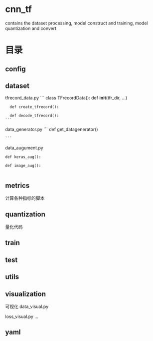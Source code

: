 # cnn_tf
contains the dataset processing, model construct and training, model quantization and convert


# 目录
## config
## dataset
  tfrecord_data.py 
    ```
    class TFrecordData():
      def __init__(tfr_dir, ...)

      def create_tfrecord():

      def decode_tfrecord():
    ```
    
  data_generator.py
    ```
    def get_datagenerator()

    
    ```
  data_augument.py
  ```
  def keras_aug():

  def image_aug():

  
  ```
## metrics
  计算各种指标的脚本
## quantization
  量化代码

## train

## test

## utils

## visualization 
  可视化
  data_visual.py

  loss_visual.py
  ...
## yaml


##
